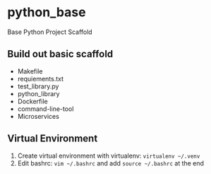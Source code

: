 # python_base
Base Python Project Scaffold

## Build out basic scaffold
* Makefile
* requiements.txt
* test_library.py
* python_library
* Dockerfile
* command-line-tool
* Microservices

## Virtual Environment
1. Create virtual environment with virtualenv: `virtualenv ~/.venv`
2. Edit bashrc: `vim ~/.bashrc` and add `source ~/.bashrc` at the end
